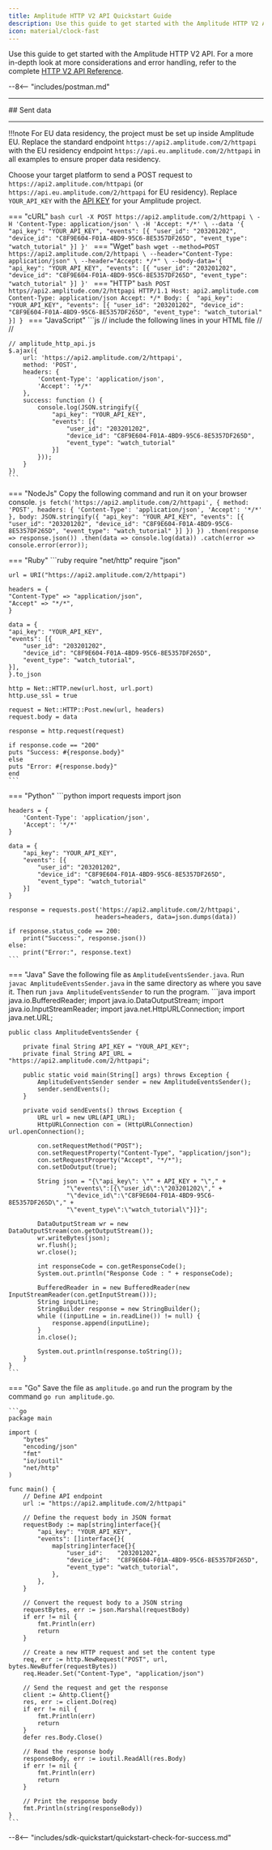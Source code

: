 ```yaml
---
title: Amplitude HTTP V2 API Quickstart Guide 
description: Use this guide to get started with the Amplitude HTTP V2 API. 
icon: material/clock-fast
---
```


Use this guide to get started with the Amplitude HTTP V2 API. For a more in-depth look at more considerations and error handling, refer to the complete [HTTP V2 API Reference](./http-v2-api.md).

--8<-- "includes/postman.md"

<div class="sdk-hr"><hr></div>
## Sent data 
<div class="sdk-hr"><hr></div>

!!!note
    For EU data residency, the project must be set up inside Amplitude EU. Replace the standard endpoint `https://api2.amplitude.com/2/httpapi` with the EU residency endpoint `https://api.eu.amplitude.com/2/httpapi` in all examples to ensure proper data residency.

Choose your target platform to send a POST request to `https://api2.amplitude.com/httpapi` (or `https://api.eu.amplitude.com/2/httpapi` for EU residency). Replace `YOUR_API_KEY` with the [API KEY](../../find-api-credentials.md) for your Amplitude project.

=== "cURL"
    ```bash
    curl -X POST https://api2.amplitude.com/2/httpapi \
        -H 'Content-Type: application/json' \
        -H 'Accept: */*' \
        --data '{
            "api_key": "YOUR_API_KEY",
            "events": [{
            "user_id": "203201202",
            "device_id": "C8F9E604-F01A-4BD9-95C6-8E5357DF265D",
            "event_type": "watch_tutorial"
            }]
            }'
    ```
=== "Wget"
    ```bash
    wget --method=POST https://api2.amplitude.com/2/httpapi \
        --header="Content-Type: application/json" \
        --header="Accept: */*" \
        --body-data='{ 
            "api_key": "YOUR_API_KEY",
            "events": [{
            "user_id": "203201202",
            "device_id": "C8F9E604-F01A-4BD9-95C6-8E5357DF265D",
            "event_type": "watch_tutorial"
            }]
            }'
    ```
=== "HTTP"
    ```bash
    POST https//api2.amplitude.com/2/httpapi HTTP/1.1
    Host: api2.amplitude.com
    Content-Type: application/json
    Accept: */*
    Body: { 
            "api_key": "YOUR_API_KEY",
            "events": [{
                "user_id": "203201202",
                "device_id": "C8F9E604-F01A-4BD9-95C6-8E5357DF265D",
                "event_type": "watch_tutorial"
                }]
        }
    ```
=== "JavaScript"
    ```js
    // include the following lines in your HTML file
    // <script src="amplitude_http_api.js"></script>
    // <script src="https://code.jquery.com/jquery-3.6.0.min.js"></script>

    // amplitude_http_api.js
    $.ajax({
        url: 'https://api2.amplitude.com/2/httpapi',
        method: 'POST',
        headers: {
            'Content-Type': 'application/json',
            'Accept': '*/*'
        },
        success: function () {
            console.log(JSON.stringify({
                "api_key": "YOUR_API_KEY",
                "events": [{
                    "user_id": "203201202",
                    "device_id": "C8F9E604-F01A-4BD9-95C6-8E5357DF265D",
                    "event_type": "watch_tutorial"
                }]
            }));
        }
    })
    ```

=== "NodeJs"
    Copy the following command and run it on your browser console.
    ```js
    fetch('https://api2.amplitude.com/2/httpapi', {
        method: 'POST',
        headers: {
            'Content-Type': 'application/json',
            'Accept': '*/*'
        },
        body: JSON.stringify({
            "api_key": "YOUR_API_KEY",
            "events": [{
                "user_id": "203201202",
                "device_id": "C8F9E604-F01A-4BD9-95C6-8E5357DF265D",
                "event_type": "watch_tutorial"
            }]
        })
    })
        .then(response => response.json())
        .then(data => console.log(data))
        .catch(error => console.error(error));
    ```

=== "Ruby"
    ```ruby
    require "net/http"
    require "json"

    url = URI("https://api2.amplitude.com/2/httpapi")

    headers = {
    "Content-Type" => "application/json",
    "Accept" => "*/*",
    }

    data = {
    "api_key": "YOUR_API_KEY",
    "events": [{
        "user_id": "203201202",
        "device_id": "C8F9E604-F01A-4BD9-95C6-8E5357DF265D",
        "event_type": "watch_tutorial",
    }],
    }.to_json

    http = Net::HTTP.new(url.host, url.port)
    http.use_ssl = true

    request = Net::HTTP::Post.new(url, headers)
    request.body = data

    response = http.request(request)

    if response.code == "200"
    puts "Success: #{response.body}"
    else
    puts "Error: #{response.body}"
    end
    ```
=== "Python"
    ```python
    import requests
    import json

    headers = {
        'Content-Type': 'application/json',
        'Accept': '*/*'
    }

    data = {
        "api_key": "YOUR_API_KEY",
        "events": [{
            "user_id": "203201202",
            "device_id": "C8F9E604-F01A-4BD9-95C6-8E5357DF265D",
            "event_type": "watch_tutorial"
        }]
    }

    response = requests.post('https://api2.amplitude.com/2/httpapi',
                            headers=headers, data=json.dumps(data))

    if response.status_code == 200:
        print("Success:", response.json())
    else:
        print("Error:", response.text)
    ```
=== "Java" 
    Save the following file as `AmplitudeEventsSender.java`. Run `javac AmplitudeEventsSender.java` in the same directory as where you save it. Then run `java AmplitudeEventsSender` to run the program. 
    ```java
    import java.io.BufferedReader;
    import java.io.DataOutputStream;
    import java.io.InputStreamReader;
    import java.net.HttpURLConnection;
    import java.net.URL;

    public class AmplitudeEventsSender {

        private final String API_KEY = "YOUR_API_KEY";
        private final String API_URL = "https://api2.amplitude.com/2/httpapi";

        public static void main(String[] args) throws Exception {
            AmplitudeEventsSender sender = new AmplitudeEventsSender();
            sender.sendEvents();
        }

        private void sendEvents() throws Exception {
            URL url = new URL(API_URL);
            HttpURLConnection con = (HttpURLConnection) url.openConnection();

            con.setRequestMethod("POST");
            con.setRequestProperty("Content-Type", "application/json");
            con.setRequestProperty("Accept", "*/*");
            con.setDoOutput(true);

            String json = "{\"api_key\": \"" + API_KEY + "\"," +
                    "\"events\":[{\"user_id\":\"203201202\"," +
                    "\"device_id\":\"C8F9E604-F01A-4BD9-95C6-8E5357DF265D\"," +
                    "\"event_type\":\"watch_tutorial\"}]}";

            DataOutputStream wr = new DataOutputStream(con.getOutputStream());
            wr.writeBytes(json);
            wr.flush();
            wr.close();

            int responseCode = con.getResponseCode();
            System.out.println("Response Code : " + responseCode);

            BufferedReader in = new BufferedReader(new InputStreamReader(con.getInputStream()));
            String inputLine;
            StringBuilder response = new StringBuilder();
            while ((inputLine = in.readLine()) != null) {
                response.append(inputLine);
            }
            in.close();

            System.out.println(response.toString());
        }
    }
    ```
=== "Go"
    Save the file as `amplitude.go` and run the program by the command `go run amplitude.go`. 
    
    ```go
    package main

    import (
        "bytes"
        "encoding/json"
        "fmt"
        "io/ioutil"
        "net/http"
    )

    func main() {
        // Define API endpoint
        url := "https://api2.amplitude.com/2/httpapi"

        // Define the request body in JSON format
        requestBody := map[string]interface{}{
            "api_key": "YOUR_API_KEY",
            "events": []interface{}{
                map[string]interface{}{
                    "user_id":    "203201202",
                    "device_id":  "C8F9E604-F01A-4BD9-95C6-8E5357DF265D",
                    "event_type": "watch_tutorial",
                },
            },
        }

        // Convert the request body to a JSON string
        requestBytes, err := json.Marshal(requestBody)
        if err != nil {
            fmt.Println(err)
            return
        }

        // Create a new HTTP request and set the content type
        req, err := http.NewRequest("POST", url, bytes.NewBuffer(requestBytes))
        req.Header.Set("Content-Type", "application/json")

        // Send the request and get the response
        client := &http.Client{}
        res, err := client.Do(req)
        if err != nil {
            fmt.Println(err)
            return
        }
        defer res.Body.Close()

        // Read the response body
        responseBody, err := ioutil.ReadAll(res.Body)
        if err != nil {
            fmt.Println(err)
            return
        }

        // Print the response body
        fmt.Println(string(responseBody))
    }
    ```

--8<-- "includes/sdk-quickstart/quickstart-check-for-success.md"